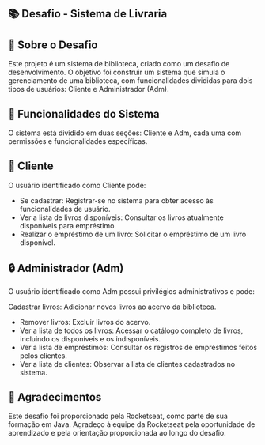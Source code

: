 ## 📚  Desafio - Sistema de Livraria
## 📝 Sobre o Desafio
Este projeto é um sistema de biblioteca, criado como um desafio de desenvolvimento. O objetivo foi construir um sistema que simula o gerenciamento de uma biblioteca, com funcionalidades divididas para dois tipos de usuários: Cliente e Administrador (Adm).

## 🚀 Funcionalidades do Sistema
O sistema está dividido em duas seções: Cliente e Adm, cada uma com permissões e funcionalidades específicas.

## 👤 Cliente
O usuário identificado como Cliente pode:
  - Se cadastrar: Registrar-se no sistema para obter acesso às funcionalidades de usuário.
  - Ver a lista de livros disponíveis: Consultar os livros atualmente disponíveis para empréstimo.
  - Realizar o empréstimo de um livro: Solicitar o empréstimo de um livro disponível.

## 🔒 Administrador (Adm)
O usuário identificado como Adm possui privilégios administrativos e pode:

Cadastrar livros: Adicionar novos livros ao acervo da biblioteca.
  - Remover livros: Excluir livros do acervo.
  - Ver a lista de todos os livros: Acessar o catálogo completo de livros, incluindo os disponíveis e os indisponíveis.
  - Ver a lista de empréstimos: Consultar os registros de empréstimos feitos pelos clientes.
  - Ver a lista de clientes: Observar a lista de clientes cadastrados no sistema.

## 💜 Agradecimentos
Este desafio foi proporcionado pela Rocketseat, como parte de sua formação em Java. Agradeço à equipe da Rocketseat pela oportunidade de aprendizado e pela orientação proporcionada ao longo do desafio.
